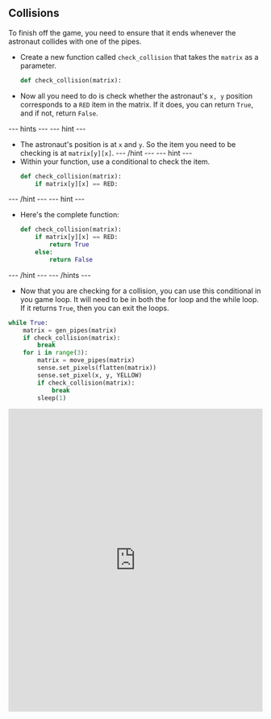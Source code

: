 ## Collisions

To finish off the game, you need to ensure that it ends whenever the astronaut collides with one of the pipes.

- Create a new function called `check_collision` that takes the `matrix` as a parameter.

	```python
	def check_collision(matrix):
	```

- Now all you need to do is check whether the astronaut's `x, y` position corresponds to a `RED` item in the matrix. If it does, you can return `True`, and if not, return `False`.

--- hints --- --- hint ---
- The astronaut's position is at `x` and `y`. So the item you need to be checking is at `matrix[y][x]`.
--- /hint --- --- hint ---
- Within your function, use a conditional to check the item.
  ```python
  def check_collision(matrix):
	  if matrix[y][x] == RED:
  ```
--- /hint --- --- hint ---
- Here's the complete function:
  ```python
  def check_collision(matrix):
	  if matrix[y][x] == RED:
		  return True
	  else:
		  return False
  ```
--- /hint --- --- /hints ---

- Now that you are checking for a collision, you can use this conditional in you game loop. It will need to be in both the for loop and the while loop. If it returns `True`, then you can exit the loops.

```python
while True:
    matrix = gen_pipes(matrix)
    if check_collision(matrix):
        break
    for i in range(3):
        matrix = move_pipes(matrix)
        sense.set_pixels(flatten(matrix))
        sense.set_pixel(x, y, YELLOW)   
        if check_collision(matrix):
            break
        sleep(1)
```

<iframe src="https://trinket.io/embed/python/d3b08137fd" width="100%" height="600" frameborder="0" marginwidth="0" marginheight="0" allowfullscreen></iframe>

